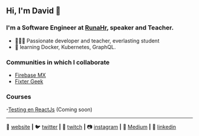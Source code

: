## Hi, I'm David 👋

### I'm a Software Engineer at [RunaHr][Runa], speaker and Teacher.

- 👨🏽‍💻 Passionate developer and teacher, everlasting student 
- 🧠 learning Docker, Kubernetes, GraphQL.

### Communities in which I collaborate

- [Firebase MX][firebasemx]
- [Fixter Geek][fixter]

### Courses

-[Testing en ReactJs][fixter] (Coming soon)

---

🏡 [website][website] **|** 
🐦 [twitter][twitter] **|** 
🎥 [twitch][twitch] **|** 
📷 [instagram][instagram] **|** 
📰 [Medium][medium] **|** 
👔 [linkedin][linkedin]


[website]: https://davidzavala.me
[twitter]: https://twitter.com/deividcolt
[twitch]: https://www.twitch.tv/endless_giaco
[instagram]: https://www.instagram.com/deivid_moss
[linkedin]: https://www.linkedin.com/in/david-zavala-bartolome
[firebasemx]: https://www.facebook.com/firebasemexico
[medium]: https://medium.com/@davidzavala_81467
[fixter]: https://fixter.camp
[Runa]: https://runahr.com/
